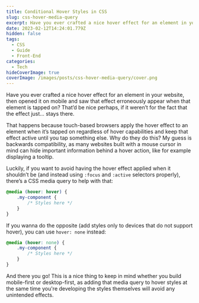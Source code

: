```yaml
---
title: Conditional Hover Styles in CSS
slug: css-hover-media-query
excerpt: Have you ever crafted a nice hover effect for an element in your website, then opened it on mobile and saw that effect erroneously appear when that element is tapped on?
date: 2023-02-12T14:24:01.779Z
hidden: false
tags:
  - CSS
  - Guide
  - Front-End
categories:
  - Tech
hideCoverImage: true
coverImage: /images/posts/css-hover-media-query/cover.png
---
```


<script context="module">
  import CodeBlock from "$lib/components/molecules/CodeBlock.svelte";

  import { getSrcsetFromImport } from "$lib/utils/functions";
  import CoverImage from './cover.png?width=1600&format=avif;webp;png;jpg&meta&imagetools';
</script>

Have you ever crafted a nice hover effect for an element in your website, then opened it on mobile and saw that effect erroneously appear when that element is tapped on? That’d be nice perhaps, if it weren’t for the fact that the effect just… stays there.

That happens because touch-based browsers apply the hover effect to an element when it’s tapped on regardless of hover capabilities and keep that effect active until you tap something else. Why do they do this? My guess is backwards compatibility, as many websites built with a mouse cursor in mind can hide important information behind a hover action, like for example displaying a tooltip.

Luckily, if you want to avoid having the hover effect applied when it shouldn’t be (and instead using `:focus` and `:active` selectors properly), there’s a CSS media query to help with that:

<CodeBlock lang="css">

```css
@media (hover: hover) {
	.my-component {
		/* Styles here */
	}
}
```

</CodeBlock>

If you wanna do the opposite (add styles only to devices that do not support hover), you can use `hover: none` instead:

<CodeBlock lang="css">

```css
@media (hover: none) {
	.my-component {
		/* Styles here */
	}
}
```

</CodeBlock>

And there you go! This is a nice thing to keep in mind whether you build mobile-first or desktop-first, as adding that media query to hover styles at the same time you're developing the styles themselves will avoid any unintended effects.
